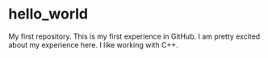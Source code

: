 # hello_world
My first repository.
This is my first experience in GitHub. I am pretty excited about my experience here.
I like working with C++. 
